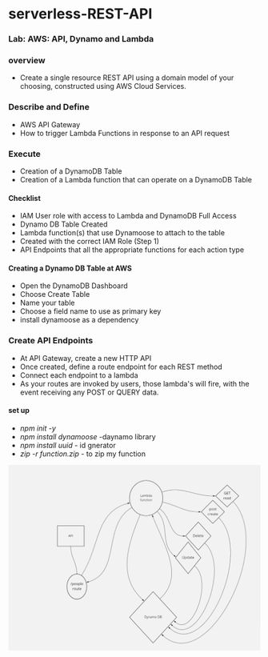 # serverless-REST-API


### Lab: AWS: API, Dynamo and Lambda

### overview 
- Create a single resource REST API using a domain model of your choosing, constructed using AWS Cloud Services.

### Describe and Define
- AWS API Gateway
- How to trigger Lambda Functions in response to an API request

### Execute
- Creation of a DynamoDB Table
- Creation of a Lambda function that can operate on a DynamoDB Table

#### Checklist
- IAM User role with access to Lambda and DynamoDB Full Access
- Dynamo DB Table Created
- Lambda function(s) that use Dynamoose to attach to the table
- Created with the correct IAM Role (Step 1)
- API Endpoints that all the appropriate functions for each action type

#### Creating a Dynamo DB Table at AWS
- Open the DynamoDB Dashboard
- Choose Create Table
- Name your table
- Choose a field name to use as primary key
-  install dynamoose as a dependency


### Create API Endpoints
- At API Gateway, create a new HTTP API
- Once created, define a route endpoint for each REST method
- Connect each endpoint to a lambda
- As your routes are invoked by users, those lambda's will fire, with the event receiving any POST or QUERY data.

#### set up
- *npm init -y*
- *npm install dynamoose* -daynamo library 
- *npm install uuid* - id gnerator
- *zip -r function.zip* - to zip my function 

![WhiteBoard](./assets/UML.png)
